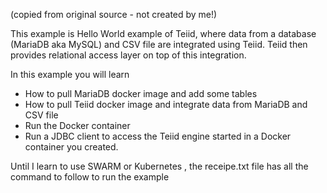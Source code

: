 (copied from original source - not created by me!)

This example is Hello World example of Teiid, where data from a database (MariaDB aka MySQL) and CSV file are integrated using Teiid. Teiid then provides relational access layer on top of this integration.

In this example you will learn
 - How to pull MariaDB docker image and add some tables
 - How to pull Teiid docker image and integrate data from MariaDB and CSV file
 - Run the Docker container 
 - Run a JDBC client to access the Teiid engine started in a Docker container you created.
 
Until I learn to use SWARM or Kubernetes , the receipe.txt file has all the command to follow to run the example
